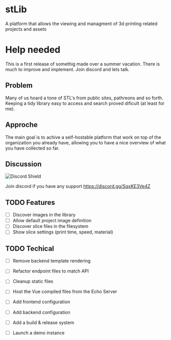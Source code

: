 # stLib
A platform that allows the viewing and managment of 3d printing related projects and assets

# Help needed
This is a first release of somethig made over a summer vacation. There is much to improve and implement.
Join discord and lets talk.

## Problem
Many of us hoard a tone of STL's from public sites, pathreons and so forth. Keeping a tidy library easy to access and search proved dificult (at least for me).

## Approche
The main goal is to achive a self-hostable platform that work on top of the organization you already have, allowing you to have a nice overview of what you have collected so far.

## Discussion
![Discord Shield](https://discordapp.com/api/guilds/1013417395777450034/widget.png?style=shield)

Join discord if you have any support https://discord.gg/SqxKE3Ve4Z

## TODO Features

- [ ] Discover images in the library
- [ ] Allow default project image definition
- [ ] Discover slice files in the filesystem
- [ ] Show slice settings (print time, speed, material)

## TODO Techical

- [ ] Remove backend template rendering
- [ ] Refactor endpoint files to match API
- [ ] Cleanup static files
- [ ] Host the Vue compiled files from the Echo Server
- [ ] Add frontend configuration
- [ ] Add backend configuration
- [ ] Add a build & release system
- [ ] Launch a demo instance
 
